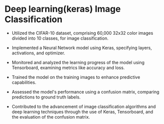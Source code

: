 # Deep learning(keras) Image Classification

- Utilized the CIFAR-10 dataset, comprising 60,000 32x32 color images divided into 10 classes, for image classification.

- Implemented a Neural Network model using Keras, specifying layers, activations, and optimizer.

- Monitored and analyzed the learning progress of the model using Tensorboard, examining metrics like accuracy and loss.

- Trained the model on the training images to enhance predictive capabilities.

- Assessed the model's performance using a confusion matrix, comparing predictions to ground truth labels.

- Contributed to the advancement of image classification algorithms and deep learning techniques through the use of Keras, Tensorboard, and the evaluation of   the confusion matrix.
